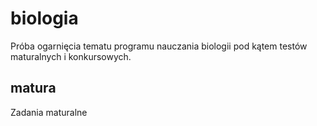 # biologia
Próba ogarnięcia tematu programu nauczania biologii pod kątem testów maturalnych i konkursowych.

## matura
Zadania maturalne
